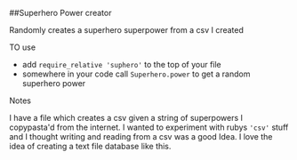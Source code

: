 ##Superhero Power creator

Randomly creates a superhero superpower from a csv I created

TO use

* add `require_relative 'suphero'` to the top of your file
* somewhere in your code call `Superhero.power` to get a random superhero power


Notes

I have a file which creates a csv given a string of superpowers I copypasta'd from the internet.
I wanted to experiment with rubys `'csv'` stuff and I thought writing and reading from a csv was a good Idea. I love the idea of creating a text file database like this.
